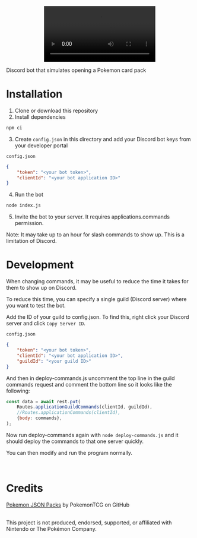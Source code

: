 <div align="center">
	<video src="https://github.com/ianwal/PokemonCardBot/assets/52143079/d8558656-3420-496c-aed5-83862dd3210a"/>
</div>


Discord bot that simulates opening a Pokemon card pack

# Installation

1. Clone or download this repository
2. Install dependencies

```sh
npm ci
```

3. Create `config.json` in this directory and add your Discord bot keys from your developer portal

`config.json`
```json
{
    "token": "<your bot token>",
    "clientId": "<your bot application ID>"
}
```

4. Run the bot

```sh
node index.js
```

5. Invite the bot to your server. It requires applications.commands permission.

Note: It may take up to an hour for slash commands to show up. This is a limitation of Discord.

# Development

When changing commands, it may be useful to reduce the time it takes for them to show up on Discord.

To reduce this time, you can specify a single guild (Discord server) where you want to test the bot.

Add the ID of your guild to config.json. To find this, right click your Discord server and click `Copy Server ID`.

`config.json`
```json
{
    "token": "<your bot token>",
    "clientId": "<your bot application ID>",
    "guildId": "<your guild ID>"
}
```

And then in deploy-commands.js uncomment the top line in the guild commands request and comment the bottom line so it looks like the following:

```js
const data = await rest.put(
    Routes.applicationGuildCommands(clientId, guildId),
    //Routes.applicationCommands(clientId),
    {body: commands},
);
```

Now run deploy-commands again with `node deploy-commands.js` and it should deploy the commands to that one server quickly.

You can then modify and run the program normally.

</br>

# Credits
[Pokemon JSON Packs](https://github.com/PokemonTCG/pokemon-tcg-data) by PokemonTCG on GitHub

</br>
This project is not produced, endorsed, supported, or affiliated with Nintendo or The Pokémon Company.
